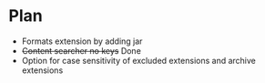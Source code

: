 # Plan

* Formats extension by adding jar
* ~~Content searcher no keys~~ Done
* Option for case sensitivity of excluded extensions and archive extensions
